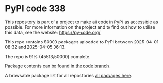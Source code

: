 # PyPI code 338

This repository is part of a project to make all code in PyPI as accessible as possible. For more information 
on the project and to find out how to utilise this data, see the website: https://py-code.org/

This repo contains 50000 packages uploaded to PyPI between 
2025-04-01 08:32 and 2025-04-05 06:13.

The repo is 91% (45513/50000) complete.

Package contents can be found [in the code branch](https://github.com/pypi-data/pypi-mirror-338/tree/code/packages).

A browsable package list for all repositories [all packages here](https://py-code.org/repositories/pypi-mirror-338).


